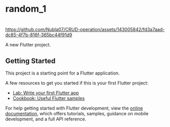 # random_1


#

https://github.com/Nubla07/CRUD-operation/assets/143005842/fd3a7aad-dc85-4f7b-816f-365bc44f91d9










A new Flutter project.

## Getting Started

This project is a starting point for a Flutter application.

A few resources to get you started if this is your first Flutter project:

- [Lab: Write your first Flutter app](https://docs.flutter.dev/get-started/codelab)
- [Cookbook: Useful Flutter samples](https://docs.flutter.dev/cookbook)

For help getting started with Flutter development, view the
[online documentation](https://docs.flutter.dev/), which offers tutorials,
samples, guidance on mobile development, and a full API reference.
